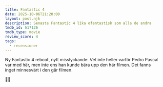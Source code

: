 ```yaml
---
title: Fantastic 4
date: 2025-10-06T21:20:00
layout: post.njk
description: Senaste Fantastic 4 lika ofantastisk som alla de andra
tmdb_id: 617126
tmdb_type: movie
review_score: 4
tags:
  - recensioner
---
```


Ny Fantastic 4 reboot, nytt misslyckande. Vet inte heller varför Pedro Pascal var med här, men inte ens han kunde bära upp den här filmen. Det fanns inget minnesvärt i den gär filmen.

🤮💩
